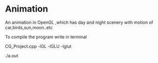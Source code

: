 # Animation
An animation in  OpenGL ,which has day and night scenery with motion of car,birds,sun,moon..etc

To compile the program write in terminal

CG_Project.cpp -lGL -lGLU -lglut

./a.out
